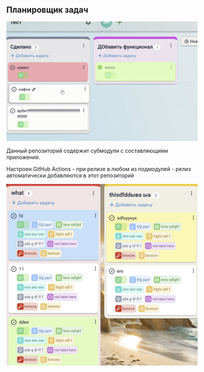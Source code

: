 ## Планировщик задач

![Превью](20250521-1934-10.5625322.gif)

Данный репозиторий содержит субмодули с составляющими приложения.

Настроен GitHub Actions - при релизе в любом из подмодулей - релиз автоматически добавляются в этот репозиторий

![Превью](photo_2025-05-24_22-58-07.jpg)

